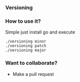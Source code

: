 ### Versioning

### How to use it?

Simple just install go and  execute

```
./versioning minor
./versioning patch
./versioning major
```

### Want to collaborate?
- Make a pull request
